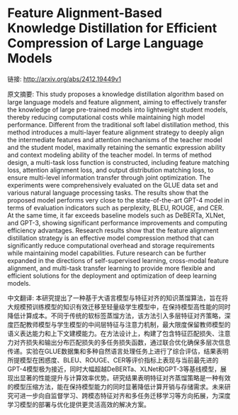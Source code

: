 # Feature Alignment-Based Knowledge Distillation for Efficient Compression of Large Language Models

链接: http://arxiv.org/abs/2412.19449v1

原文摘要:
This study proposes a knowledge distillation algorithm based on large
language models and feature alignment, aiming to effectively transfer the
knowledge of large pre-trained models into lightweight student models, thereby
reducing computational costs while maintaining high model performance.
Different from the traditional soft label distillation method, this method
introduces a multi-layer feature alignment strategy to deeply align the
intermediate features and attention mechanisms of the teacher model and the
student model, maximally retaining the semantic expression ability and context
modeling ability of the teacher model. In terms of method design, a multi-task
loss function is constructed, including feature matching loss, attention
alignment loss, and output distribution matching loss, to ensure multi-level
information transfer through joint optimization. The experiments were
comprehensively evaluated on the GLUE data set and various natural language
processing tasks. The results show that the proposed model performs very close
to the state-of-the-art GPT-4 model in terms of evaluation indicators such as
perplexity, BLEU, ROUGE, and CER. At the same time, it far exceeds baseline
models such as DeBERTa, XLNet, and GPT-3, showing significant performance
improvements and computing efficiency advantages. Research results show that
the feature alignment distillation strategy is an effective model compression
method that can significantly reduce computational overhead and storage
requirements while maintaining model capabilities. Future research can be
further expanded in the directions of self-supervised learning, cross-modal
feature alignment, and multi-task transfer learning to provide more flexible
and efficient solutions for the deployment and optimization of deep learning
models.

中文翻译:
本研究提出了一种基于大语言模型与特征对齐的知识蒸馏算法，旨在将大规模预训练模型的知识有效迁移至轻量级学生模型中，在保持模型高性能的同时降低计算成本。不同于传统的软标签蒸馏方法，该方法引入多层特征对齐策略，深度匹配教师模型与学生模型的中间层特征与注意力机制，最大限度保留教师模型的语义表达能力和上下文建模能力。在方法设计上，构建了包含特征匹配损失、注意力对齐损失和输出分布匹配损失的多任务损失函数，通过联合优化确保多层次信息传递。实验在GLUE数据集和多种自然语言处理任务上进行了综合评估，结果表明所提模型在困惑度、BLEU、ROUGE、CER等评价指标上表现与当前最先进的GPT-4模型极为接近，同时大幅超越DeBERTa、XLNet和GPT-3等基线模型，展现出显著的性能提升与计算效率优势。研究结果表明特征对齐蒸馏策略是一种有效的模型压缩方法，能在保持模型能力的同时显著降低计算开销与存储需求。未来研究可进一步向自监督学习、跨模态特征对齐和多任务迁移学习等方向拓展，为深度学习模型的部署与优化提供更灵活高效的解决方案。
